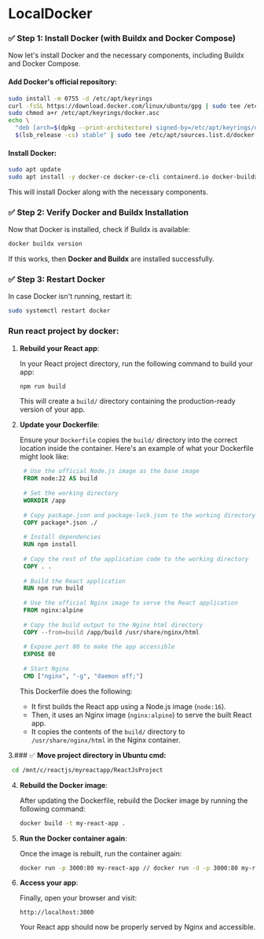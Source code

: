 # LocalDocker

### ✅ **Step 1: Install Docker (with Buildx and Docker Compose)**
Now let's install Docker and the necessary components, including Buildx and Docker Compose.

#### Add Docker's official repository:
```bash
sudo install -m 0755 -d /etc/apt/keyrings
curl -fsSL https://download.docker.com/linux/ubuntu/gpg | sudo tee /etc/apt/keyrings/docker.asc > /dev/null
sudo chmod a+r /etc/apt/keyrings/docker.asc
echo \
  "deb [arch=$(dpkg --print-architecture) signed-by=/etc/apt/keyrings/docker.asc] https://download.docker.com/linux/ubuntu \
  $(lsb_release -cs) stable" | sudo tee /etc/apt/sources.list.d/docker.list > /dev/null
```

#### Install Docker:
```bash
sudo apt update
sudo apt install -y docker-ce docker-ce-cli containerd.io docker-buildx-plugin docker-compose-plugin
```

This will install Docker along with the necessary components.

### ✅ **Step 2: Verify Docker and Buildx Installation**
Now that Docker is installed, check if Buildx is available:
```bash
docker buildx version
```

If this works, then **Docker and Buildx** are installed successfully.

### ✅ **Step 3: Restart Docker**
In case Docker isn't running, restart it:
```bash
sudo systemctl restart docker
```




### Run react project by docker:

1. **Rebuild your React app**:

   In your React project directory, run the following command to build your app:
   ```bash
   npm run build
   ```

   This will create a `build/` directory containing the production-ready version of your app.

2. **Update your Dockerfile**:

   Ensure your `Dockerfile` copies the `build/` directory into the correct location inside the container. Here's an example of what your Dockerfile might look like:

   ```Dockerfile
    # Use the official Node.js image as the base image
    FROM node:22 AS build
    
    # Set the working directory
    WORKDIR /app
    
    # Copy package.json and package-lock.json to the working directory
    COPY package*.json ./
    
    # Install dependencies
    RUN npm install
    
    # Copy the rest of the application code to the working directory
    COPY . .
    
    # Build the React application
    RUN npm run build
    
    # Use the official Nginx image to serve the React application
    FROM nginx:alpine
    
    # Copy the build output to the Nginx html directory
    COPY --from=build /app/build /usr/share/nginx/html
    
    # Expose port 80 to make the app accessible
    EXPOSE 80
    
    # Start Nginx
    CMD ["nginx", "-g", "daemon off;"]

   ```

   This Dockerfile does the following:
   - It first builds the React app using a Node.js image (`node:16`).
   - Then, it uses an Nginx image (`nginx:alpine`) to serve the built React app.
   - It copies the contents of the `build/` directory to `/usr/share/nginx/html` in the Nginx container.

3.### ✅ **Move project directory in Ubuntu cmd:**

```bash
 cd /mnt/c/reactjs/myreactapp/ReactJsProject
```

4. **Rebuild the Docker image**:

   After updating the Dockerfile, rebuild the Docker image by running the following command:
   ```bash
   docker build -t my-react-app .
   ```

5. **Run the Docker container again**:

   Once the image is rebuilt, run the container again:
   ```bash
   docker run -p 3000:80 my-react-app // docker run -d -p 3000:80 my-react-app

   ```

6. **Access your app**:

   Finally, open your browser and visit:
   ```
   http://localhost:3000
   ```
   Your React app should now be properly served by Nginx and accessible.

